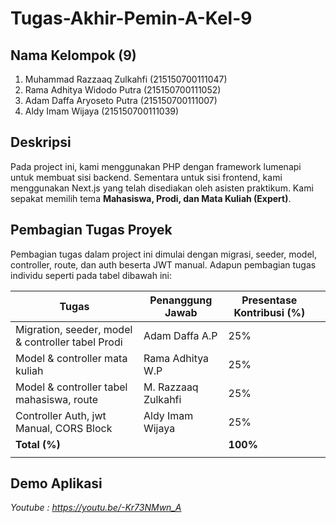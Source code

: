 # Tugas-Akhir-Pemin-A-Kel-9

## Nama Kelompok (9)

1. Muhammad Razzaaq Zulkahfi (215150700111047)
2. Rama Adhitya Widodo Putra (215150700111052)
3. Adam Daffa Aryoseto Putra (215150700111007)
4. Aldy Imam Wijaya (215150700111039)

## Deskripsi

Pada project ini, kami menggunakan PHP dengan framework lumenapi untuk membuat sisi backend. Sementara untuk sisi frontend, kami menggunakan Next.js yang telah disediakan oleh asisten praktikum. Kami sepakat memilih tema **Mahasiswa, Prodi, dan Mata Kuliah (Expert)**.

## Pembagian Tugas Proyek

Pembagian tugas dalam project ini dimulai dengan migrasi, seeder, model, controller, route, dan auth beserta JWT manual. Adapun pembagian tugas individu seperti pada tabel dibawah ini:

| Tugas                                             | Penanggung Jawab    | Presentase Kontribusi (%) |     |
| ------------------------------------------------- | ------------------- | ------------------------- | --- |
| Migration, seeder, model & controller tabel Prodi | Adam Daffa A.P      | 25%                       |     |
| Model & controller mata kuliah                    | Rama Adhitya W.P    | 25%                       |     |
| Model & controller tabel mahasiswa, route         | M. Razzaaq Zulkahfi | 25%                       |     |
| Controller Auth, jwt Manual, CORS Block           | Aldy Imam Wijaya    | 25%                       |     |
| **Total (%)**                                     |                     | **100%**                  |     |
|                                                   |                     |                           |     |

## Demo Aplikasi

_Youtube : https://youtu.be/-Kr73NMwn_A_
